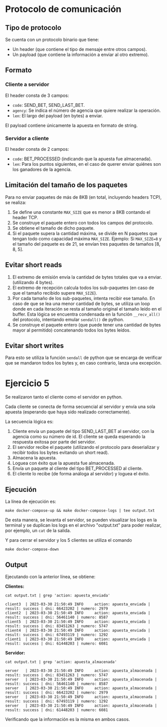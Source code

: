 # Protocolo de comunicación
## Tipo de protocolo
Se cuenta con un protocolo binario que tiene:
* Un header (que contiene el tipo de mensaje entre otros campos).
* Un payload (que contiene la información a enviar al otro extremo).

## Formato
### Cliente a servidor
El header consta de 3 campos:
* `code`: SEND_BET, SEND_LAST_BET.
* `agency`: Se indica el número de agencia que quiere realizar la operación.
* `len`: El largo del payload (en bytes) a enviar.

El payload contiene únicamente la apuesta en formato de string.

### Servidor a cliente
El header consta de 2 campos:
* `code`: BET_PROCESSED (indicando que la apuesta fue almacenada).
* `len`: Para los puntos siguientes, en el caso de querer enviar quiénes son los ganadores de la agencia.

## Limitación del tamaño de los paquetes
Para no enviar paquetes de más de 8KB (en total, incluyendo headers TCP), se realiza:
1. Se define una constante `MAX_SIZE` que es menor a 8KB contando el header TCP.
2. Se construye el paquete entero con todos los campos del protocolo.
3. Se obtiene el tamaño de dicho paquete.
4. Si el paquete supera la cantidad máxima, se divide en N paquetes que tengan todo como capacidad máxima `MAX_SIZE`. Ejemplo: Si `MAX_SIZE=8` y el tamaño del paquete es de 21, se envían tres paquetes de tamaños [8, 8, 5].

## Evitar short reads
1. El extremo de emisión envía la cantidad de bytes totales que va a enviar. (utilizando 4 bytes).
2. El extremo de recepción calcula todos los sub-paquetes (en caso de que el tamaño recibido supere `MAX_SIZE`).
3. Por cada tamaño de los sub-paquetes, intenta recibir ese tamaño. En caso de que se lea una menor cantidad de bytes, se utiliza un loop donde en cada iteración se resta al tamaño original el tamaño leído en el buffer. Esta lógica se encuentra condensada en la función `__recv_all()` del protocolo, intentando emular `sendall()` de python.
4. Se construye el paquete entero (que puede tener una cantidad de bytes mayor al permitido) concatenando todos los bytes leídos.

## Evitar short writes
Para esto se utiliza la función `sendall` de python que se encarga de verificar que se mandaron todos los bytes y, en caso contrario, lanza una excepción.

# Ejercicio 5

Se realizaron tanto el cliente como el servidor en python.

Cada cliente se conecta de forma secuencial al servidor y envía una sola apuesta (esperando que haya sido realizado correctamente).

La secuencia lógica es:
1. Cliente envía un paquete del tipo SEND_LAST_BET al servidor, con la agencia como su número de id. El cliente se queda esperando la respuesta exitosa por parte del servidor.
2. El servidor recibe el paquete (utilizando el protocolo para deserializar y recibir todos los bytes evitando un short read).
3. Almacena la apuesta.
4. Loguea con éxito que la apuesta fue almacenada.
5. Envía un paquete al cliente del tipo BET_PROCESSED al cliente.
6. El cliente lo recibe (de forma análoga al servidor) y loguea el éxito.

## Ejecución

La línea de ejecución es:
```shell
make docker-compose-up && make docker-compose-logs | tee output.txt
```
De esta manera, se levanta el servidor, se pueden visualizar los logs en la terminal y se duplican los logs en el archivo "output.txt" para poder realizar, por ejemplo, un `cat` de la salida.

Y para cerrar el servidor y los 5 clientes se utiliza el comando
```shell
make docker-compose-down
```

## Output
Ejecutando con la anterior línea, se obtiene:

**Clientes:**
```shell
cat output.txt | grep 'action: apuesta_enviada'

client3  | 2023-03-30 21:50:49 INFO     action: apuesta_enviada | result: success | dni: 66423202 | numero: 2979
client2  | 2023-03-30 21:50:49 INFO     action: apuesta_enviada | result: success | dni: 56461140 | numero: 8587
client5  | 2023-03-30 21:50:49 INFO     action: apuesta_enviada | result: success | dni: 83451263 | numero: 5747
client4  | 2023-03-30 21:50:49 INFO     action: apuesta_enviada | result: success | dni: 67493119 | numero: 1292
client1  | 2023-03-30 21:50:49 INFO     action: apuesta_enviada | result: success | dni: 61448203 | numero: 6081
```

**Servidor:**
```shell
cat output.txt | grep 'action: apuesta_almacenada'

server   | 2023-03-30 21:50:49 INFO     action: apuesta_almacenada | result: success | dni: 83451263 | numero: 5747
server   | 2023-03-30 21:50:49 INFO     action: apuesta_almacenada | result: success | dni: 56461140 | numero: 8587
server   | 2023-03-30 21:50:49 INFO     action: apuesta_almacenada | result: success | dni: 66423202 | numero: 2979
server   | 2023-03-30 21:50:49 INFO     action: apuesta_almacenada | result: success | dni: 67493119 | numero: 1292
server   | 2023-03-30 21:50:49 INFO     action: apuesta_almacenada | result: success | dni: 61448203 | numero: 6081
```

Verificando que la información es la misma en ambos casos.